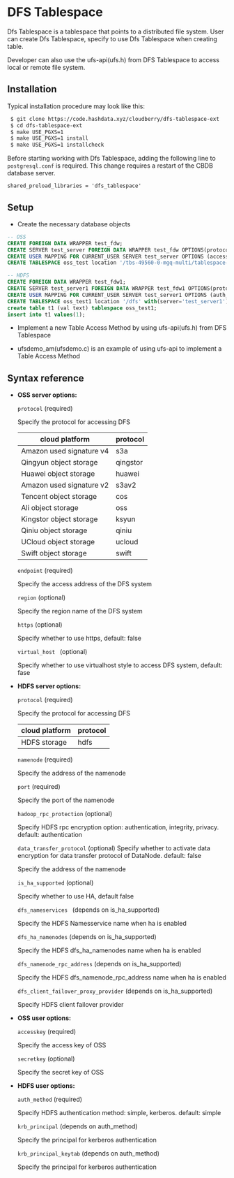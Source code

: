 # DFS Tablespace

Dfs Tablespace is a tablespace that points to a distributed file system. User can create Dfs Tablespace, specify to use Dfs Tablespace when creating table. 

Developer can also use the ufs-api(ufs.h) from DFS Tablespace to access local or remote file system.

## Installation

Typical installation procedure may look like this:

```bash
 $ git clone https://code.hashdata.xyz/cloudberry/dfs-tablespace-ext
 $ cd dfs-tablespace-ext
 $ make USE_PGXS=1
 $ make USE_PGXS=1 install
 $ make USE_PGXS=1 installcheck
```

Before starting working with Dfs Tablespace, adding the following line
to `postgresql.conf` is required.  This change requires a restart of
the CBDB database server.

```
shared_preload_libraries = 'dfs_tablespace'
```

## Setup


 * Create the necessary database objects

```sql
-- OSS
CREATE FOREIGN DATA WRAPPER test_fdw;
CREATE SERVER test_server FOREIGN DATA WRAPPER test_fdw OPTIONS(protocol 'qingstor', endpoint 'pek3b.qingstor.com', https 'true', virtual_host 'false');
CREATE USER MAPPING FOR CURRENT_USER SERVER test_server OPTIONS (accesskey 'KGCPPHVCHRMZMFEAWLLC', secretkey '0SJIWiIATh6jOlmAKr8DGq6hOAGBI1BnsnvgJmTs');
CREATE TABLESPACE oss_test location '/tbs-49560-0-mgq-multi/tablespace-oss' with(server='test_server');

-- HDFS
CREATE FOREIGN DATA WRAPPER test_fdw1;
CREATE SERVER test_server1 FOREIGN DATA WRAPPER test_fdw1 OPTIONS(protocol 'hdfs', namenode '192.168.48.201', port '9000');
CREATE USER MAPPING FOR CURRENT_USER SERVER test_server1 OPTIONS (auth_method 'simple');
CREATE TABLESPACE oss_test1 location '/dfs' with(server='test_server1');
create table t1 (val text) tablespace oss_test1;
insert into t1 values(1);
```

 * Implement a new Table Access Method by using ufs-api(ufs.h) from DFS Tablespace

 
 * ufsdemo_am(ufsdemo.c) is an example of using ufs-api to implement a Table Access Method


## Syntax reference

- **OSS server options:**

    `protocol` (required)
    
    
    Specify the protocol for accessing DFS
    
    | cloud platform | protocol |
    | ------ | ------ |
    |    Amazon used signature v4     |    s3a    |
    |   Qingyun object storage     |    qingstor    |
    |   Huawei object storage     |    huawei    |
    |   Amazon used signature v2     |   s3av2     |
    |   Tencent object storage     |    cos    |
    |   Ali object storage    |    oss    |
    |   Kingstor object storage     |    ksyun    |
    |   Qiniu object storage     |    qiniu    |
    |   UCloud object storage     |    ucloud    |
    |   Swift object storage     |    swift    |

    `endpoint` (required)
    
    Specify the access address of the DFS system

    `region` (optional)
    
    Specify the region name of the DFS system
    
     `https`  (optional)
    
    Specify whether to use https, default: false

     `virtual_host `  (optional)
    
    Specify whether to use virtualhost style to access DFS system, default: fase

- **HDFS server options:**

    `protocol` (required)
    
    
    Specify the protocol for accessing DFS
    
    | cloud platform | protocol |
    | ------ | ------ |
    |   HDFS storage     |    hdfs    |
    

    `namenode`  (required)
    
    Specify the address of the namenode

    `port`  (required)
    
    Specify the port of the namenode
    
    `hadoop_rpc_protection` (optional)
    
    Specify HDFS rpc encryption option: authentication, integrity, privacy. default: authentication

    `data_transfer_protocol` (optional)
	Specify whether to activate data encryption for data transfer protocol of DataNode. default: false
    
    Specify the address of the namenode
    
     `is_ha_supported`  (optional)
    
    Specify whether to use HA, default false

     `dfs_nameservices `  (depends on is\_ha_supported)
    
    Specify the HDFS Namesservice name when ha is enabled    

    `dfs_ha_namenodes`  (depends on is\_ha_supported)
    
    Specify the HDFS dfs_ha_namenodes name when ha is enabled
    
    `dfs_namenode_rpc_address` (depends on is\_ha_supported)
    
    Specify the HDFS dfs_namenode_rpc_address name when ha is enabled
    
    `dfs_client_failover_proxy_provider`  (depends on is\_ha_supported)
    
     Specify HDFS client failover provider

    
 - **OSS user options:**

	
    `accesskey`  (required)
    
    Specify the access key of OSS
    
    `secretkey` (optional)
    
    Specify the secret key of OSS
     
    
    
    
 - **HDFS user options:**

    `auth_method`  (required)
    
    Specify HDFS authentication method: simple, kerberos. default: simple
	
    `krb_principal`  (depends on auth_method)
    
    Specify the principal for kerberos authentication
    
    `krb_principal_keytab` (depends on auth_method)
    
    Specify the principal for kerberos authentication
